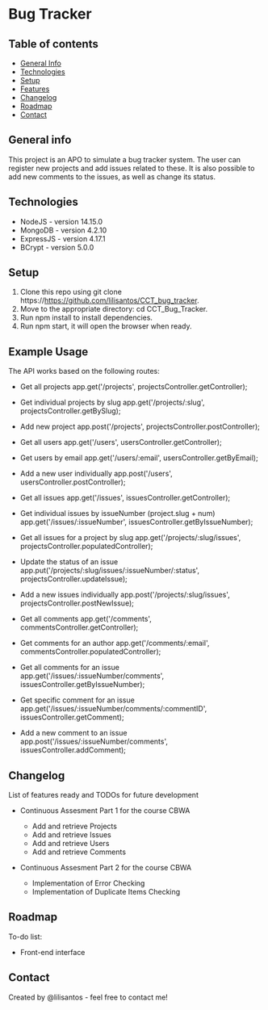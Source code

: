# Bug Tracker
## Table of contents
- [General Info](https://github.com/lilisantos/CCT_bug_tracker/new/master?readme=1#general-info)
- [Technologies](https://github.com/lilisantos/CCT_bug_tracker/new/master?readme=2#technologies)
- [Setup](https://github.com/lilisantos/CCT_bug_tracker/new/master?readme=3#setup)
- [Features](https://github.com/lilisantos/CCT_bug_tracker/new/master?readme=4#features)
- [Changelog](https://github.com/lilisantos/CCT_bug_tracker/new/master?readme=5#Changelog)
- [Roadmap](https://github.com/lilisantos/CCT_bug_tracker/new/master?readme=6#Roadmap)
- [Contact](https://github.com/lilisantos/CCT_bug_tracker/new/master?readme=7#contact)

## General info
This project is an APO to simulate a bug tracker system. The user can register new projects and add issues related to these. It is also possible to add new comments to the issues, as well as change its status.

## Technologies
- NodeJS - version 14.15.0
- MongoDB - version 4.2.10
- ExpressJS - version 4.17.1
- BCrypt - version 5.0.0

## Setup
1. Clone this repo using git clone https://https://github.com/lilisantos/CCT_bug_tracker.
2. Move to the appropriate directory: cd CCT_Bug_Tracker.
3. Run npm install to install dependencies.
4. Run npm start, it will open the browser when ready.

## Example Usage
The API works based on the following routes:

- Get all projects
app.get('/projects', projectsController.getController);
- Get individual projects by slug
app.get('/projects/:slug', projectsController.getBySlug);
- Add new project
app.post('/projects', projectsController.postController);

- Get all users
app.get('/users', usersController.getController);
- Get users by email
app.get('/users/:email', usersController.getByEmail);
- Add a new user individually
app.post('/users', usersController.postController);

- Get all issues
app.get('/issues', issuesController.getController);
- Get individual issues by issueNumber (project.slug + num)
app.get('/issues/:issueNumber', issuesController.getByIssueNumber);
- Get all issues for a project by slug
app.get('/projects/:slug/issues', projectsController.populatedController);
- Update the status of an issue
app.put('/projects/:slug/issues/:issueNumber/:status', projectsController.updateIssue);
- Add a new issues individually
app.post('/projects/:slug/issues', projectsController.postNewIssue);

- Get all comments
app.get('/comments', commentsController.getController);
- Get comments for an author
app.get('/comments/:email', commentsController.populatedController);
- Get all comments for an issue
app.get('/issues/:issueNumber/comments', issuesController.getByIssueNumber);
- Get specific comment for an issue
app.get('/issues/:issueNumber/comments/:commentID', issuesController.getComment);
- Add a new comment to an issue
app.post('/issues/:issueNumber/comments', issuesController.addComment);


## Changelog
List of features ready and TODOs for future development

* Continuous Assesment Part 1 for the course CBWA
    * Add and retrieve Projects
    * Add and retrieve Issues
    * Add and retrieve Users
    * Add and retrieve Comments

* Continuous Assesment Part 2 for the course CBWA
    * Implementation of Error Checking
    * Implementation of Duplicate Items Checking

## Roadmap
To-do list:

- Front-end interface

## Contact
Created by @lilisantos - feel free to contact me!
